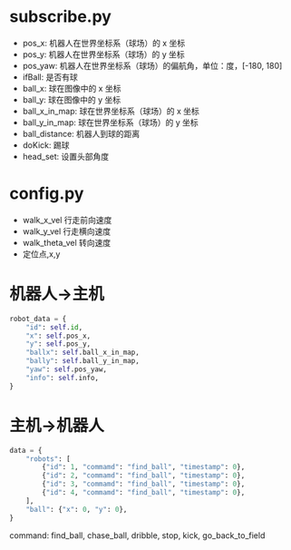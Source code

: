 # subscribe.py

- pos_x: 机器人在世界坐标系（球场）的 x 坐标
- pos_y: 机器人在世界坐标系（球场）的 y 坐标
- pos_yaw: 机器人在世界坐标系（球场）的偏航角，单位：度，[-180, 180]
- ifBall: 是否有球
- ball_x: 球在图像中的 x 坐标
- ball_y: 球在图像中的 y 坐标
- ball_x_in_map: 球在世界坐标系（球场）的 x 坐标
- ball_y_in_map: 球在世界坐标系（球场）的 y 坐标
- ball_distance: 机器人到球的距离
- doKick: 踢球
- head_set: 设置头部角度

# config.py

- walk_x_vel 行走前向速度
- walk_y_vel 行走横向速度
- walk_theta_vel 转向速度
- 定位点,x,y

# 机器人->主机

```python
robot_data = {
    "id": self.id,
    "x": self.pos_x,
    "y": self.pos_y,
    "ballx": self.ball_x_in_map,
    "bally": self.ball_y_in_map,
    "yaw": self.pos_yaw,
    "info": self.info,
}
```

# 主机->机器人

```python
data = {
    "robots": [
        {"id": 1, "commamd": "find_ball", "timestamp": 0},
        {"id": 2, "commamd": "find_ball", "timestamp": 0},
        {"id": 3, "commamd": "find_ball", "timestamp": 0},
        {"id": 4, "commamd": "find_ball", "timestamp": 0},
    ],
    "ball": {"x": 0, "y": 0},
}
```

command: find_ball, chase_ball, dribble, stop, kick, go_back_to_field

